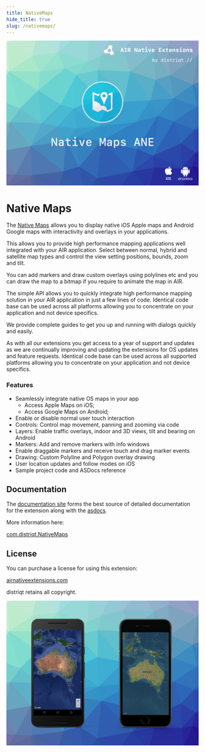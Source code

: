 ```yaml
---
title: NativeMaps
hide_title: true
slug: /nativemaps/
---
```



![](images/hero.png)

# Native Maps

The [Native Maps](https://airnativeextensions.com/extension/com.distriqt.NativeMaps) allows you to display native iOS Apple maps and Android Google maps with interactivity and overlays in your applications. 

This allows you to provide high performance mapping applications well integrated with your AIR application. Select between normal, hybrid and satellite map types and control the view setting positions, bounds, zoom and tilt.

You can add markers and draw custom overlays using polylines etc and you can draw the map to a bitmap if you require to animate the map in AIR.

The simple API allows you to quickly integrate high performance mapping solution in your AIR application in just a few lines of code. 
Identical code base can be used across all platforms allowing you to concentrate on your application and not device specifics.

We provide complete guides to get you up and running with dialogs quickly and easily.

As with all our extensions you get access to a year of support and updates as we are continually improving and updating the extensions for OS updates and feature requests.
Identical code base can be used across all supported platforms allowing you to concentrate on your application and not device specifics.


### Features


- Seamlessly integrate native OS maps in your app
    - Access Apple Maps on iOS;
    - Access Google Maps on Android;
- Enable or disable normal user touch interaction
- Controls: Control map movement, panning and zooming via code
- Layers: Enable traffic overlays, indoor and 3D views, tilt and bearing on Android
- Markers: Add and remove markers with info windows
- Enable draggable markers and receive touch and drag marker events
- Drawing: Custom Polyline and Polygon overlay drawing
- User location updates and follow modes on iOS
- Sample project code and ASDocs reference



## Documentation


The [documentation site](https://docs.airnativeextensions.com/docs/nativemaps) forms the best source of detailed documentation for the extension along with the [asdocs](https://docs.airnativeextensions.com/asdocs/nativemaps). 


More information here: 

[com.distriqt.NativeMaps](https://airnativeextensions.com/extension/com.distriqt.NativeMaps)



## License

You can purchase a license for using this extension:

[airnativeextensions.com](https://airnativeextensions.com/)

distriqt retains all copyright.



![](images/promo.png)
